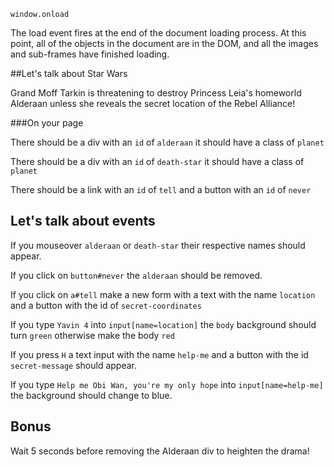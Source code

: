 `window.onload`

The load event fires at the end of the document loading process. At this point, all of the objects in the document are in the DOM, and all the images and sub-frames have finished loading.

##Let's talk about Star Wars

Grand Moff Tarkin is threatening to destroy Princess Leia's homeworld Alderaan unless she reveals the secret location of the Rebel Alliance!

###On your page

There should be a div with an `id` of `alderaan` it should have a class of `planet`

There should be a div with an `id` of `death-star` it should have a class of `planet`

There should be a link with an `id` of `tell` and a button with an `id` of `never`

## Let's talk about events
If you mouseover `alderaan` or `death-star` their respective names should appear. 

If you click on `button#never` the `alderaan` should be removed.

If you click on `a#tell` make a new form with a text with the name `location` and a button with the id of `secret-coordinates`

If you type `Yavin 4` into `input[name=location]` the `body` background should turn `green` otherwise make the body `red`

If you press `H` a text input with the name `help-me` and a button with the id `secret-message` should appear.

If you type `Help me Obi Wan, you're my only hope` into `input[name=help-me]` the background should change to blue.


## Bonus

Wait 5 seconds before removing the Alderaan div to heighten the drama!

